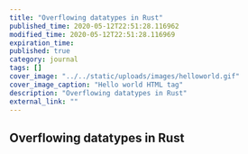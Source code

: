 ```yaml
---
title: "Overflowing datatypes in Rust"
published_time: 2020-05-12T22:51:28.116962
modified_time: 2020-05-12T22:51:28.116969
expiration_time: 
published: true
category: journal
tags: []
cover_image: "../../static/uploads/images/helloworld.gif"
cover_image_caption: "Hello world HTML tag"
description: "Overflowing datatypes in Rust"
external_link: ""
---
```


## Overflowing datatypes in Rust

